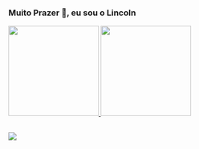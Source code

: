 ### Muito Prazer 👋, eu sou o Lincoln

<div>
  <a href = "https://github.com/Lincoln-Oliveira">
  <img height="180em" src="https://github-readme-stats.vercel.app/api?username=Lincoln-Oliveira&theme=onedark"/>
  <img height="180em" src="https://github-readme-stats.vercel.app/api/top-langs/?username=Lincoln-Oliveira&theme=onedark"/>
</div>
 
  ##

 <div> 
  <a href="https://www.linkedin.com/in/lincoln-gonçalves/" target="_blank"><img src="https://img.shields.io/badge/-LinkedIn-%230077B5?style=for-the-   badge&logo=linkedin&logoColor=white" target="_blank"></a> 
 </div>
